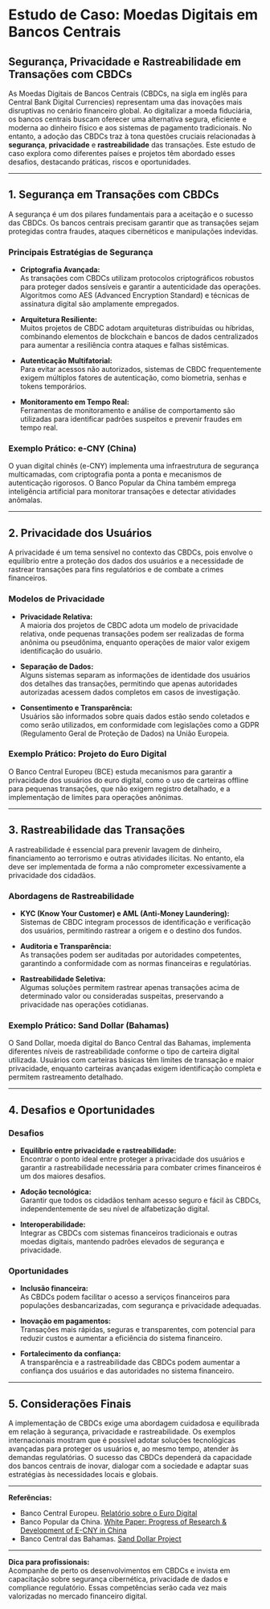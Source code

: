 # Estudo de Caso: Moedas Digitais em Bancos Centrais  
## Segurança, Privacidade e Rastreabilidade em Transações com CBDCs

As Moedas Digitais de Bancos Centrais (CBDCs, na sigla em inglês para Central Bank Digital Currencies) representam uma das inovações mais disruptivas no cenário financeiro global. Ao digitalizar a moeda fiduciária, os bancos centrais buscam oferecer uma alternativa segura, eficiente e moderna ao dinheiro físico e aos sistemas de pagamento tradicionais. No entanto, a adoção das CBDCs traz à tona questões cruciais relacionadas à **segurança**, **privacidade** e **rastreabilidade** das transações. Este estudo de caso explora como diferentes países e projetos têm abordado esses desafios, destacando práticas, riscos e oportunidades.

---

## 1. Segurança em Transações com CBDCs

A segurança é um dos pilares fundamentais para a aceitação e o sucesso das CBDCs. Os bancos centrais precisam garantir que as transações sejam protegidas contra fraudes, ataques cibernéticos e manipulações indevidas.

### Principais Estratégias de Segurança

- **Criptografia Avançada:**  
  As transações com CBDCs utilizam protocolos criptográficos robustos para proteger dados sensíveis e garantir a autenticidade das operações. Algoritmos como AES (Advanced Encryption Standard) e técnicas de assinatura digital são amplamente empregados.

- **Arquitetura Resiliente:**  
  Muitos projetos de CBDC adotam arquiteturas distribuídas ou híbridas, combinando elementos de blockchain e bancos de dados centralizados para aumentar a resiliência contra ataques e falhas sistêmicas.

- **Autenticação Multifatorial:**  
  Para evitar acessos não autorizados, sistemas de CBDC frequentemente exigem múltiplos fatores de autenticação, como biometria, senhas e tokens temporários.

- **Monitoramento em Tempo Real:**  
  Ferramentas de monitoramento e análise de comportamento são utilizadas para identificar padrões suspeitos e prevenir fraudes em tempo real.

### Exemplo Prático: e-CNY (China)

O yuan digital chinês (e-CNY) implementa uma infraestrutura de segurança multicamadas, com criptografia ponta a ponta e mecanismos de autenticação rigorosos. O Banco Popular da China também emprega inteligência artificial para monitorar transações e detectar atividades anômalas.

---

## 2. Privacidade dos Usuários

A privacidade é um tema sensível no contexto das CBDCs, pois envolve o equilíbrio entre a proteção dos dados dos usuários e a necessidade de rastrear transações para fins regulatórios e de combate a crimes financeiros.

### Modelos de Privacidade

- **Privacidade Relativa:**  
  A maioria dos projetos de CBDC adota um modelo de privacidade relativa, onde pequenas transações podem ser realizadas de forma anônima ou pseudônima, enquanto operações de maior valor exigem identificação do usuário.

- **Separação de Dados:**  
  Alguns sistemas separam as informações de identidade dos usuários dos detalhes das transações, permitindo que apenas autoridades autorizadas acessem dados completos em casos de investigação.

- **Consentimento e Transparência:**  
  Usuários são informados sobre quais dados estão sendo coletados e como serão utilizados, em conformidade com legislações como a GDPR (Regulamento Geral de Proteção de Dados) na União Europeia.

### Exemplo Prático: Projeto do Euro Digital

O Banco Central Europeu (BCE) estuda mecanismos para garantir a privacidade dos usuários do euro digital, como o uso de carteiras offline para pequenas transações, que não exigem registro detalhado, e a implementação de limites para operações anônimas.

---

## 3. Rastreabilidade das Transações

A rastreabilidade é essencial para prevenir lavagem de dinheiro, financiamento ao terrorismo e outras atividades ilícitas. No entanto, ela deve ser implementada de forma a não comprometer excessivamente a privacidade dos cidadãos.

### Abordagens de Rastreabilidade

- **KYC (Know Your Customer) e AML (Anti-Money Laundering):**  
  Sistemas de CBDC integram processos de identificação e verificação dos usuários, permitindo rastrear a origem e o destino dos fundos.

- **Auditoria e Transparência:**  
  As transações podem ser auditadas por autoridades competentes, garantindo a conformidade com as normas financeiras e regulatórias.

- **Rastreabilidade Seletiva:**  
  Algumas soluções permitem rastrear apenas transações acima de determinado valor ou consideradas suspeitas, preservando a privacidade nas operações cotidianas.

### Exemplo Prático: Sand Dollar (Bahamas)

O Sand Dollar, moeda digital do Banco Central das Bahamas, implementa diferentes níveis de rastreabilidade conforme o tipo de carteira digital utilizada. Usuários com carteiras básicas têm limites de transação e maior privacidade, enquanto carteiras avançadas exigem identificação completa e permitem rastreamento detalhado.

---

## 4. Desafios e Oportunidades

### Desafios

- **Equilíbrio entre privacidade e rastreabilidade:**  
  Encontrar o ponto ideal entre proteger a privacidade dos usuários e garantir a rastreabilidade necessária para combater crimes financeiros é um dos maiores desafios.

- **Adoção tecnológica:**  
  Garantir que todos os cidadãos tenham acesso seguro e fácil às CBDCs, independentemente de seu nível de alfabetização digital.

- **Interoperabilidade:**  
  Integrar as CBDCs com sistemas financeiros tradicionais e outras moedas digitais, mantendo padrões elevados de segurança e privacidade.

### Oportunidades

- **Inclusão financeira:**  
  As CBDCs podem facilitar o acesso a serviços financeiros para populações desbancarizadas, com segurança e privacidade adequadas.

- **Inovação em pagamentos:**  
  Transações mais rápidas, seguras e transparentes, com potencial para reduzir custos e aumentar a eficiência do sistema financeiro.

- **Fortalecimento da confiança:**  
  A transparência e a rastreabilidade das CBDCs podem aumentar a confiança dos usuários e das autoridades no sistema financeiro.

---

## 5. Considerações Finais

A implementação de CBDCs exige uma abordagem cuidadosa e equilibrada em relação à segurança, privacidade e rastreabilidade. Os exemplos internacionais mostram que é possível adotar soluções tecnológicas avançadas para proteger os usuários e, ao mesmo tempo, atender às demandas regulatórias. O sucesso das CBDCs dependerá da capacidade dos bancos centrais de inovar, dialogar com a sociedade e adaptar suas estratégias às necessidades locais e globais.

---

**Referências:**
- Banco Central Europeu. [Relatório sobre o Euro Digital](https://www.ecb.europa.eu/pub/pdf/other/Report_on_a_digital_euro~4d7268b458.en.pdf)
- Banco Popular da China. [White Paper: Progress of Research & Development of E-CNY in China](http://www.pbc.gov.cn/en/3688110/3688172/4157443/4293696/2021071614584691871.pdf)
- Banco Central das Bahamas. [Sand Dollar Project](https://www.sanddollar.bs/)

---

**Dica para profissionais:**  
Acompanhe de perto os desenvolvimentos em CBDCs e invista em capacitação sobre segurança cibernética, privacidade de dados e compliance regulatório. Essas competências serão cada vez mais valorizadas no mercado financeiro digital.